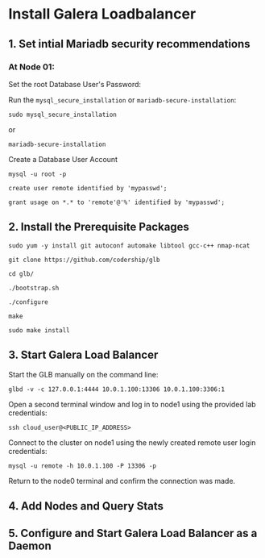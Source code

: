 # Install Galera Loadbalancer

## 1. Set intial Mariadb security recommendations

### At Node 01:
Set the root Database User's Password:

Run the `mysql_secure_installation` or `mariadb-secure-installation`:
```
sudo mysql_secure_installation
```
or 
```
mariadb-secure-installation
```
Create a Database User Account
```
mysql -u root -p
```

```
create user remote identified by 'mypasswd';

grant usage on *.* to 'remote'@'%' identified by 'mypasswd';
```

## 2. Install the Prerequisite Packages 
```
sudo yum -y install git autoconf automake libtool gcc-c++ nmap-ncat
```

```
git clone https://github.com/codership/glb

cd glb/

./bootstrap.sh

./configure

make

sudo make install
```

## 3. Start Galera Load Balancer

Start the GLB manually on the command line:
```
glbd -v -c 127.0.0.1:4444 10.0.1.100:13306 10.0.1.100:3306:1
```
Open a second terminal window and log in to node1 using the provided lab credentials:
```
ssh cloud_user@<PUBLIC_IP_ADDRESS>
```
Connect to the cluster on node1 using the newly created remote user login credentials:
```
mysql -u remote -h 10.0.1.100 -P 13306 -p
```
Return to the node0 terminal and confirm the connection was made.


## 4. Add Nodes and Query Stats




## 5. Configure and Start Galera Load Balancer as a Daemon




